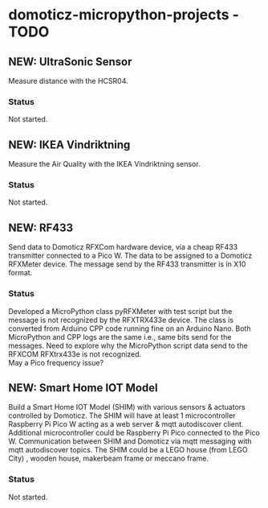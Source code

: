 # domoticz-micropython-projects - TODO

## NEW: UltraSonic Sensor
Measure distance with the HCSR04.
### Status
Not started.

## NEW: IKEA Vindriktning
Measure the Air Quality with the IKEA Vindriktning sensor.
### Status
Not started.

## NEW: RF433
Send data to Domoticz RFXCom hardware device, via a cheap RF433 transmitter connected to a Pico W.
The data to be assigned to a Domoticz RFXMeter device. The message send by the RF433 transmitter is in X10 format.
### Status
Developed a MicroPython class pyRFXMeter with test script but the message is not recognized by the RFXTRX433e device.
The class is converted from Arduino CPP code running fine on an Arduino Nano.
Both MicroPython and CPP logs are the same i.e., same bits send for the messages.
Need to explore why the MicroPython script data send to the RFXCOM RFXtrx433e is not recognized.  
May a Pico frequency issue?

## NEW: Smart Home IOT Model
Build a Smart Home IOT Model (SHIM) with various sensors & actuators controlled by Domoticz.
The SHIM will have at least 1 microcontroller Raspberry Pi Pico W acting as a web server & mqtt autodiscover client.
Additional microcontroller could be Raspberry Pi Pico connected to the Pico W.
Communication between SHIM and Domoticz via mqtt messaging with mqtt autodiscover topics.
The SHIM could be a LEGO house (from LEGO City) , wooden house, makerbeam frame or meccano frame.
### Status
Not started.
